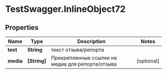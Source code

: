 # TestSwagger.InlineObject72

## Properties

Name | Type | Description | Notes
------------ | ------------- | ------------- | -------------
**text** | **String** | текст отзыва/репорта | 
**media** | **[String]** | Прикрепленные ссылки на медиа для репорта/отзыва | [optional] 


